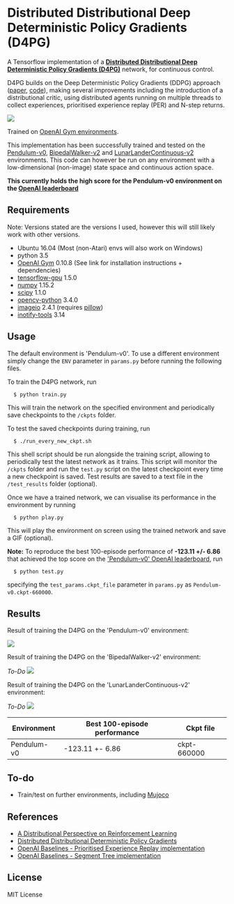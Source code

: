 # Distributed Distributional Deep Deterministic Policy Gradients (D4PG)
A Tensorflow implementation of a [**Distributed Distributional Deep Deterministic Policy Gradients (D4PG)**](https://arxiv.org/abs/1804.08617) network, for continuous control.

D4PG builds on the Deep Deterministic Policy Gradients (DDPG) approach ([paper](https://arxiv.org/pdf/1509.02971.pdf), [code](https://github.com/msinto93/DDPG)), making several improvements including the introduction of a distributional critic, using distributed agents running on multiple threads to collect experiences, prioritised experience replay (PER) and N-step returns.

![](http://wwdabney.gitlab.io/img/distributional_bellman.png)

Trained on [OpenAI Gym environments](https://gym.openai.com/envs).

This implementation has been successfully trained and tested on the [Pendulum-v0](https://gym.openai.com/envs/Pendulum-v0/), [BipedalWalker-v2](https://gym.openai.com/envs/BipedalWalker-v2/) and [LunarLanderContinuous-v2](https://gym.openai.com/envs/LunarLanderContinuous-v2/) environments. This code can however be run on any environment with a low-dimensional (non-image) state space and continuous action space.

**This currently holds the high score for the Pendulum-v0 environment on the [OpenAI leaderboard](https://github.com/openai/gym/wiki/Leaderboard#pendulum-v0)**

## Requirements
Note: Versions stated are the versions I used, however this will still likely work with other versions.

- Ubuntu 16.04 (Most (non-Atari) envs will also work on Windows)
- python 3.5
- [OpenAI Gym](https://github.com/openai/gym) 0.10.8 (See link for installation instructions + dependencies)
- [tensorflow-gpu](https://www.tensorflow.org/) 1.5.0
- [numpy](http://www.numpy.org/) 1.15.2
- [scipy](http://www.scipy.org/install.html) 1.1.0
- [opencv-python](http://opencv.org/) 3.4.0
- [imageio](http://imageio.github.io/) 2.4.1 (requires [pillow](https://python-pillow.org/))
- [inotify-tools](https://github.com/rvoicilas/inotify-tools/wiki) 3.14

## Usage
The default environment is 'Pendulum-v0'. To use a different environment simply change the `ENV` parameter in `params.py` before running the following files.

To train the D4PG network, run
```
  $ python train.py
```
This will train the network on the specified environment and periodically save checkpoints to the `/ckpts` folder.

To test the saved checkpoints during training, run
```
  $ ./run_every_new_ckpt.sh
```
This shell script should be run alongside the training script, allowing to periodically test the latest network as it trains. This script will monitor the `/ckpts` folder and run the `test.py` script on the latest checkpoint every time a new checkpoint is saved. Test results are saved to a text file in the `/test_results` folder (optional).

Once we have a trained network, we can visualise its performance in the environment by running
```
  $ python play.py
```
This will play the environment on screen using the trained network and save a GIF (optional).

**Note:** To reproduce the best 100-episode performance of **-123.11 +/- 6.86** that achieved the top score on the ['Pendulum-v0' OpenAI leaderboard](https://github.com/openai/gym/wiki/Leaderboard#pendulum-v0), run
```
  $ python test.py
```
specifying the `test_params.ckpt_file` parameter in `params.py` as `Pendulum-v0.ckpt-660000`.

## Results
Result of training the D4PG on the 'Pendulum-v0' environment:

![](/video/Pendulum-v0.gif)

Result of training the D4PG on the 'BipedalWalker-v2' environment:

*To-Do*
![](/video/BipedalWalker-v2.gif)

Result of training the D4PG on the 'LunarLanderContinuous-v2' environment:

*To-Do*
![](/video/LunarLanderContinuous-v2.gif)

| **Environment**      | **Best 100-episode performance** | **Ckpt file** |
|----------------------|----------------------------------|---------------|
| Pendulum-v0          |  -123.11 +- 6.86                 | ckpt-660000   |

## To-do
- Train/test on further environments, including [Mujoco](http://www.mujoco.org/)

## References
- [A Distributional Perspective on Reinforcement Learning](http://wwdabney.gitlab.io/publication/distributional-perspective/)
- [Distributed Distributional Deterministic Policy Gradients](https://arxiv.org/abs/1804.08617)
- [OpenAI Baselines - Prioritised Experience Replay implementation](https://github.com/openai/baselines/blob/master/baselines/deepq/replay_buffer.py)
- [OpenAI Baselines - Segment Tree implementation](https://github.com/openai/baselines/blob/master/baselines/common/segment_tree.py)

## License
MIT License
